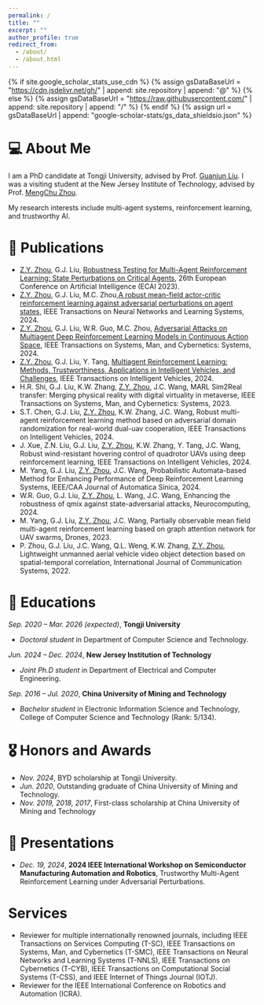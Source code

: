 ```yaml
---
permalink: /
title: ""
excerpt: ""
author_profile: true
redirect_from: 
  - /about/
  - /about.html
---
```


{% if site.google_scholar_stats_use_cdn %}
{% assign gsDataBaseUrl = "https://cdn.jsdelivr.net/gh/" | append: site.repository | append: "@" %}
{% else %}
{% assign gsDataBaseUrl = "https://raw.githubusercontent.com/" | append: site.repository | append: "/" %}
{% endif %}
{% assign url = gsDataBaseUrl | append: "google-scholar-stats/gs_data_shieldsio.json" %}

<span class='anchor' id='about-me'></span>
# 💻 About Me
I am a PhD candidate at Tongji University, advised by Prof. [Guanjun Liu](https://flml.tongji.edu.cn/). I was a visiting student at the New Jersey Institute of Technology, advised by Prof. [MengChu Zhou](https://web.njit.edu/~zhou/).



My research interests include multi-agent systems, reinforcement learning, and trustworthy AI.


<!-- # 🔥 News
- *2022.02*: &nbsp;🎉🎉 Lorem ipsum dolor sit amet, consectetur adipiscing elit. Vivamus ornare aliquet ipsum, ac tempus justo dapibus sit amet. 
- *2022.02*: &nbsp;🎉🎉 Lorem ipsum dolor sit amet, consectetur adipiscing elit. Vivamus ornare aliquet ipsum, ac tempus justo dapibus sit amet.  -->

# 📝 Publications 

<!-- <div class='paper-box'><div class='paper-box-image'><div><div class="badge">CVPR 2016</div><img src='images/500x300.png' alt="sym" width="100%"></div></div>
<div class='paper-box-text' markdown="1"> -->

<!-- [Deep Residual Learning for Image Recognition](https://openaccess.thecvf.com/content_cvpr_2016/papers/He_Deep_Residual_Learning_CVPR_2016_paper.pdf) -->

<!-- **Kaiming He**, Xiangyu Zhang, Shaoqing Ren, Jian Sun -->

<!-- [**Project**](https://scholar.google.com/citations?view_op=view_citation&hl=zh-CN&user=DhtAFkwAAAAJ&citation_for_view=DhtAFkwAAAAJ:ALROH1vI_8AC) <strong><span class='show_paper_citations' data='DhtAFkwAAAAJ:ALROH1vI_8AC'></span></strong> -->
<!-- - Lorem ipsum dolor sit amet, consectetur adipiscing elit. Vivamus ornare aliquet ipsum, ac tempus justo dapibus sit amet. 
</div>
</div> -->
- <u>Z.Y. Zhou</u>, G.J. Liu, [Robustness Testing for Multi-Agent Reinforcement Learning: State Perturbations on Critical Agents](https://ebooks.iospress.nl/doi/10.3233/FAIA230632), 26th European Conference on Artificial Intelligence (ECAI 2023).
- <u>Z.Y. Zhou</u>, G.J. Liu, M.C. Zhou,[A robust mean-field actor-critic reinforcement learning against adversarial perturbations on agent states](https://ieeexplore.ieee.org/document/10143665), IEEE Transactions on Neural Networks and Learning Systems, 2024.
- <u>Z.Y. Zhou</u>, G.J. Liu, W.R. Guo, M.C. Zhou, [Adversarial Attacks on Multiagent Deep Reinforcement Learning Models in Continuous Action Space](https://ieeexplore.ieee.org/abstract/document/10684240), IEEE Transactions on Systems, Man, and Cybernetics: Systems, 2024.
- <u>Z.Y. Zhou</u>, G.J. Liu, Y. Tang, [Multiagent Reinforcement Learning: Methods, Trustworthiness, Applications in Intelligent Vehicles, and Challenges](https://ieeexplore.ieee.org/abstract/document/10546304), IEEE Transactions on Intelligent Vehicles, 2024.
- H.R. Shi, G.J. Liu, K.W. Zhang, <u>Z.Y. Zhou</u>, J.C. Wang, MARL Sim2Real transfer: Merging physical reality with digital virtuality in metaverse, IEEE Transactions on Systems, Man, and Cybernetics: Systems, 2023.
- S.T. Chen, G.J. Liu, <u>Z.Y. Zhou</u>, K.W. Zhang, J.C. Wang, Robust multi-agent reinforcement learning method based on adversarial domain randomization for real-world dual-uav cooperation, IEEE Transactions on Intelligent Vehicles, 2024.
- J. Xue, Z.N. Liu, G.J. Liu, <u>Z.Y. Zhou</u>, K.W. Zhang, Y. Tang, J.C. Wang, Robust wind-resistant hovering control of quadrotor UAVs using deep reinforcement learning, IEEE Transactions on Intelligent Vehicles, 2024.
- M. Yang, G.J. Liu, <u>Z.Y. Zhou</u>, J.C. Wang, Probabilistic Automata-based Method for Enhancing Performance of Deep Reinforcement Learning Systems, IEEE/CAA Journal of Automatica Sinica, 2024.
- W.R. Guo, G.J. Liu, <u>Z.Y. Zhou</u>, L. Wang, J.C. Wang, Enhancing the robustness of qmix against state-adversarial attacks, Neurocomputing, 2024.
- M. Yang, G.J. Liu, <u>Z.Y. Zhou</u>, J.C. Wang, Partially observable mean field multi-agent reinforcement learning based on graph attention network for UAV swarms, Drones, 2023.
- P. Zhou, G.J. Liu, J.C. Wang, Q.L. Weng, K.W. Zhang, <u>Z.Y. Zhou</u>, Lightweight unmanned aerial vehicle video object detection based on spatial-temporal correlation, International Journal of Communication Systems, 2022.

# 📖 Educations

*Sep. 2020 – Mar. 2026 (expected)*, **Tongji University**
- *Doctoral student* in Department of Computer Science and Technology. 

*Jun. 2024 – Dec. 2024*, **New Jersey Institution of Technology**
- *Joint Ph.D student* in Department of Electrical and Computer Engineering. 

*Sep. 2016 – Jul. 2020*, **China University of Mining and Technology**
- *Bachelor student* in Electronic Information Science and Technology, College of Computer Science and Technology (Rank: 5/134). 

# 🎖 Honors and Awards
- *Nov. 2024*, BYD scholarship at Tongji University. 
- *Jun. 2020*, Outstanding graduate of China University of Mining and Technology. 
- *Nov. 2019, 2018, 2017*, First-class scholarship at China University of Mining and Technology



# 💬 Presentations
- *Dec. 19, 2024*, **2024 IEEE International Workshop on Semiconductor Manufacturing Automation and Robotics**, Trustworthy Multi-Agent Reinforcement Learning under Adversarial Perturbations.

# <i class="fa fa-comments"></i> Services
- Reviewer for multiple internationally renowned journals, including IEEE Transactions on Services Computing (T-SC), IEEE Transactions on Systems, Man, and Cybernetics (T-SMC), IEEE Transactions on Neural Networks and Learning Systems (T-NNLS), IEEE Transactions on Cybernetics (T-CYB), IEEE Transactions on Computational Social Systems (T-CSS), and IEEE Internet of Things Journal (IOTJ).
- Reviewer for the IEEE International Conference on Robotics and Automation (ICRA).
